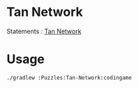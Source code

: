# Tan Network

Statements : [Tan Network](https://www.codingame.com/training/hard/tan-network)

# Usage

```bash
./gradlew :Puzzles:Tan-Network:codingame
```